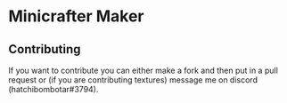 # Minicrafter Maker
## Contributing
If you want to contribute you can either make a fork and then put in a pull request or (if you are contributing textures) message me on discord (hatchibombotar#3794).
